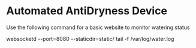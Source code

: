# Automated AntiDryness Device

Use the following command for a basic website to monitor watering status

websocketd --port=8080  --staticdir=static/ tail -f /var/log/water.log
